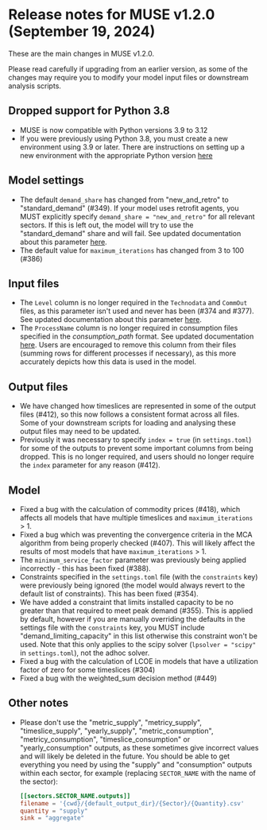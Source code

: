 # Release notes for MUSE v1.2.0 (September 19, 2024)

These are the main changes in MUSE v1.2.0.

Please read carefully if upgrading from an earlier version, as some of the changes may require you to modify your model input files or downstream analysis scripts.

## Dropped support for Python 3.8

- MUSE is now compatible with Python versions 3.9 to 3.12
- If you were previously using Python 3.8, you must create a new environment using 3.9 or later. There are instructions on setting up a new environment with the appropriate Python version [here](https://muse-os.readthedocs.io/en/latest/installation/virtual-env-based.html)

## Model settings

- The default `demand_share` has changed from "new_and_retro" to "standard_demand" (#349). If your model uses retrofit agents, you MUST explicitly specify `demand_share = "new_and_retro"` for all relevant sectors. If this is left out, the model will try to use the "standard_demand" share and will fail. See updated documentation about this parameter [here](https://muse-os.readthedocs.io/en/latest/inputs/toml.html#standard-sectors).
- The default value for `maximum_iterations` has changed from 3 to 100 (#386)

## Input files

- The `Level` column is no longer required in the `Technodata`  and `CommOut` files, as this parameter isn't used and never has been (#374 and #377). See updated documentation about this parameter [here](https://muse-os.readthedocs.io/en/latest/inputs/commodities_io.html).
- The `ProcessName` column is no longer required in consumption files specified in the _consumption_path_ format. See updated documentation [here](https://muse-os.readthedocs.io/en/latest/inputs/toml.html#preset-sectors). Users are encouraged to remove this column from their files (summing rows for different processes if necessary), as this more accurately depicts how this data is used in the model.

## Output files

- We have changed how timeslices are represented in some of the output files (#412), so this now follows a consistent format across all files. Some of your downstream scripts for loading and analysing these output files may need to be updated.
- Previously it was necessary to specify `index = true` (in `settings.toml`) for some of the outputs to prevent some important columns from being dropped. This is no longer required, and users should no longer require the `index` parameter for any reason (#412).

## Model

- Fixed a bug with the calculation of commodity prices (#418), which affects all models that have multiple timeslices and `maximum_iterations` > 1.
- Fixed a bug which was preventing the convergence criteria in the MCA algorithm from being properly checked (#407). This will likely affect the results of most models that have `maximum_iterations` > 1.
- The `minimum_service_factor` parameter was previously being applied incorrectly - this has been fixed (#388).
- Constraints specified in the `settings.toml` file (with the `constraints` key) were previously being ignored (the model would always revert to the default list of constraints). This has been fixed (#354).
- We have added a constraint that limits installed capacity to be no greater than that required to meet peak demand (#355). This is applied by default, however if you are manually overriding the defaults in the settings file with the `constraints` key, you MUST include "demand_limiting_capacity" in this list otherwise this constraint won't be used. Note that this only applies to the scipy solver (`lpsolver = "scipy"` in `settings.toml`), not the adhoc solver.
- Fixed a bug with the calculation of LCOE in models that have a utilization factor of zero for some timeslices (#304)
- Fixed a bug with the weighted_sum decision method (#449)

## Other notes

- Please don't use the "metric_supply", "metricy_supply", "timeslice_supply", "yearly_supply", "metric_consumption", "metricy_consumption", "timeslice_consumption" or "yearly_consumption" outputs, as these sometimes give incorrect values and will likely be deleted in the future. You should be able to get everything you need by using the "supply" and "consumption" outputs within each sector, for example (replacing `SECTOR_NAME` with the name of the sector):

  ```toml
  [[sectors.SECTOR_NAME.outputs]]
  filename = '{cwd}/{default_output_dir}/{Sector}/{Quantity}.csv'
  quantity = "supply"
  sink = "aggregate"
  ```
